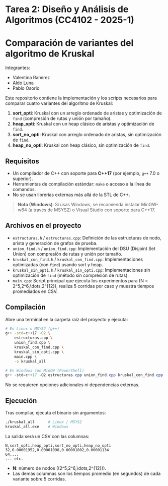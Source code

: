 # Tarea 2: Diseño y Análisis de Algoritmos (CC4102 - 2025-1)
# Comparación de variantes del algoritmo de Kruskal


Integrantes:
- Valentina Ramírez 
- Aldo Luna
- Pablo Osorio

Este repositorio contiene la implementación y los scripts necesarios para comparar cuatro variantes del algoritmo de Kruskal:

1. **sort\_opti**: Kruskal con un arreglo ordenado de aristas y optimización de `find` (compresión de rutas y unión por tamaño).
2. **heap\_opti**: Kruskal con un heap clásico de aristas y optimización de `find`.
3. **sort\_no\_opti**: Kruskal con arreglo ordenado de aristas, sin optimización de `find`.
4. **heap\_no\_opti**: Kruskal con heap clásico, sin optimización de `find`.

## Requisitos

- Un compilador de C++ con soporte para **C++17** (por ejemplo, `g++` 7.0 o superior).
- Herramientas de compilación estándar: `make` o acceso a la línea de comandos.
- No se usan librerías externas más allá de la STL de C++.

> **Nota (Windows)**: Si usas Windows, se recomienda instalar MinGW-w64 (a través de MSYS2) o Visual Studio con soporte para C++17.

## Archivos en el proyecto

- `estructuras.h` / `estructuras.cpp`: Definición de las estructuras de nodo, arista y generación de grafos de prueba.
- `union_find.h` / `union_find.cpp`: Implementación del DSU (Disjoint Set Union) con compresión de rutas y unión por tamaño.
- `kruskal_con_find.h` / `kruskal_con_find.cpp`: Implementaciones optimizadas (con `find`) usando sort y heap.
- `kruskal_sin_opti.h` / `kruskal_sin_opti.cpp`: Implementaciones sin optimización de `find` (método sin compresión de rutas).
- `main.cpp`: Script principal que ejecuta los experimentos para \(N = 2^5,2^6,\dots,2^{12}\), realiza 5 corridas por caso y muestra tiempos promediados en CSV.

## Compilación

Abre una terminal en la carpeta raíz del proyecto y ejecuta:

```bash
# En Linux o MSYS2 (g++)
g++ -std=c++17 -O2 \
    estructuras.cpp \
    union_find.cpp \
    kruskal_con_find.cpp \
    kruskal_sin_opti.cpp \
    main.cpp \
    -o kruskal_all
```

```powershell
# En Windows con MinGW (PowerShell)
g++ -std=c++17 -O2 estructuras.cpp union_find.cpp kruskal_con_find.cpp kruskal_sin_opti.cpp main.cpp -o kruskal_all.exe
```

No se requieren opciones adicionales ni dependencias externas.

## Ejecución

Tras compilar, ejecuta el binario sin argumentos:

```bash
./kruskal_all      # Linux / MSYS2
kruskal_all.exe    # Windows
```

La salida será un CSV con las columnas:

```
N,sort_opti,heap_opti,sort_no_opti,heap_no_opti
32,0.00001952,0.00001098,0.00001802,0.00001134
64,...
... etc.
```

- **N**: número de nodos (\(2^5,2^6,\dots,2^{12}\)).
- Las demás columnas son los tiempos promedio (en segundos) de cada variante sobre 5 corridas.



